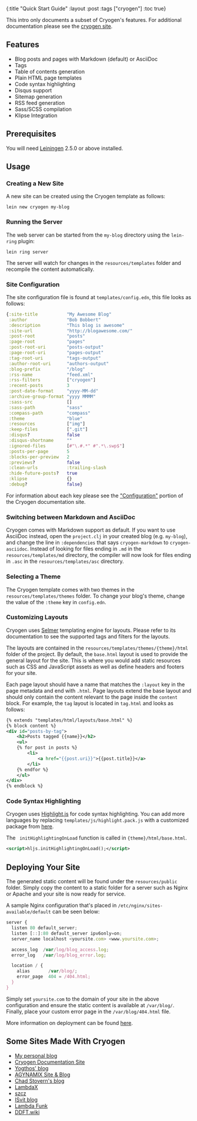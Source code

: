{:title "Quick Start Guide"
 :layout :post
 :tags  ["cryogen"]
 :toc true}

This intro only documents a subset of Cryogen's features. For additional documentation please see the [cryogen site](http://cryogenweb.org).

## Features

* Blog posts and pages with Markdown (default) or AsciiDoc
* Tags
* Table of contents generation
* Plain HTML page templates
* Code syntax highlighting
* Disqus support
* Sitemap generation
* RSS feed generation
* Sass/SCSS compilation
* Klipse Integration

## Prerequisites

You will need [Leiningen][1] 2.5.0 or above installed.

[1]: https://github.com/technomancy/leiningen

## Usage

### Creating a New Site

A new site can be created using the Cryogen template as follows:

```
lein new cryogen my-blog
```

### Running the Server

The web server can be started from the `my-blog` directory using the `lein-ring` plugin:

```
lein ring server
```

The server will watch for changes in the `resources/templates` folder and recompile the content automatically.

### Site Configuration

The site configuration file is found at `templates/config.edn`, this file looks as follows:

```clojure
{:site-title           "My Awesome Blog"
 :author               "Bob Bobbert"
 :description          "This blog is awesome"
 :site-url             "http://blogawesome.com/"
 :post-root            "posts"
 :page-root            "pages"
 :post-root-uri        "posts-output"
 :page-root-uri        "pages-output"
 :tag-root-uri         "tags-output"
 :author-root-uri      "authors-output"
 :blog-prefix          "/blog"
 :rss-name             "feed.xml"
 :rss-filters          ["cryogen"]
 :recent-posts         3
 :post-date-format     "yyyy-MM-dd"
 :archive-group-format "yyyy MMMM"
 :sass-src             []
 :sass-path            "sass"
 :compass-path         "compass"
 :theme                "blue"
 :resources            ["img"]
 :keep-files           [".git"]
 :disqus?              false
 :disqus-shortname     ""
 :ignored-files        [#"\.#.*" #".*\.swp$"]
 :posts-per-page       5
 :blocks-per-preview   2
 :previews?            false
 :clean-urls           :trailing-slash
 :hide-future-posts?   true
 :klipse               {}
 :debug?               false}
```

For information about each key please see the ["Configuration"](http://cryogenweb.org/docs/configuration.html) portion of the Cryogen documentation site.

### Switching between Markdown and AsciiDoc

Cryogen comes with Markdown support as default. If you want to use AsciiDoc instead, open the `project.clj` in your created blog (e.g. `my-blog`), and change the line in `:dependencies` that says `cryogen-markdown` to `cryogen-asciidoc`.
Instead of looking for files ending in `.md` in the `resources/templates/md` directory, the compiler will now look for files ending in `.asc` in the `resources/templates/asc` directory.

### Selecting a Theme

The Cryogen template comes with two themes in the `resources/templates/themes` folder. To change your blog's theme, change the value of the `:theme` key in `config.edn`.

### Customizing Layouts

Cryogen uses [Selmer](https://github.com/yogthos/Selmer) templating engine for layouts. Please refer to its documentation
to see the supported tags and filters for the layouts.

The layouts are contained in the `resources/templates/themes/{theme}/html` folder of the project. By default, the `base.html` layout is used to provide the general layout for the site. This is where you would add static resources such as CSS and JavaScript
assets as well as define headers and footers for your site.

Each page layout should have a name that matches the `:layout` key in the page metadata and end with `.html`. Page layouts extend the base layout and should only contain the content relevant to the page inside the `content` block.
For example, the `tag` layout is located in `tag.html` and looks as follows:

```xml
{% extends "templates/html/layouts/base.html" %}
{% block content %}
<div id="posts-by-tag">
    <h2>Posts tagged {{name}}</h2>
    <ul>
    {% for post in posts %}
        <li>
            <a href="{{post.uri}}">{{post.title}}</a>
        </li>
    {% endfor %}
    </ul>
</div>
{% endblock %}
```

### Code Syntax Highlighting

Cryogen uses [Highlight.js](https://highlightjs.org/) for code syntax highlighting. You can add more languages by replacing `templates/js/highlight.pack.js` with a customized package from [here](https://highlightjs.org/download/).

The ` initHighlightingOnLoad` function is called in `{theme}/html/base.html`.

```xml
<script>hljs.initHighlightingOnLoad();</script>
```

## Deploying Your Site

The generated static content will be found under the `resources/public` folder. Simply copy the content to a static
folder for a server such as Nginx or Apache and your site is now ready for service.

A sample Nginx configuration that's placed in `/etc/nginx/sites-available/default` can be seen below:

```javascript
server {
  listen 80 default_server;
  listen [::]:80 default_server ipv6only=on;
  server_name localhost <yoursite.com> <www.yoursite.com>;

  access_log  /var/log/blog_access.log;
  error_log   /var/log/blog_error.log;

  location / {
    alias       /var/blog/;
    error_page  404 = /404.html;
  }
}
```

Simply set `yoursite.com` to the domain of your site in the above configuration and
ensure the static content is available at `/var/blog/`. Finally, place your custom error page
in the `/var/blog/404.html` file.

More information on deployment can be found [here](http://cryogenweb.org/docs/deploying-to-github-pages.html).

## Some Sites Made With Cryogen

* [My personal blog](http://carmenla.me/blog/archives)
* [Cryogen Documentation Site](http://cryogenweb.org)
* [Yogthos' blog](http://yogthos.net/)
* [AGYNAMIX Site & Blog](http://www.agynamix.de)
* [Chad Stovern's blog](http://www.chadstovern.com)
* [LambdaX](http://lambdax.io/blog/)
* [szcz](http://www.szcz.org/)
* [ISvit blog](https://blog.isvit.info)
* [Lambda Funk](http://lambdafunk.com)
* [DDFT.wiki](https://ddft.wiki)
